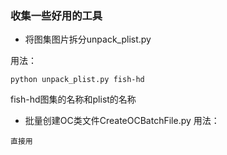 ### 收集一些好用的工具

- 将图集图片拆分unpack_plist.py

用法：

```
python unpack_plist.py fish-hd
```
fish-hd图集的名称和plist的名称


- 批量创建OC类文件CreateOCBatchFile.py
用法：
```
直接用
```
